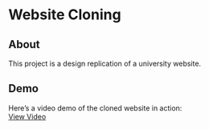 # Website Cloning

## About  
This project is a design replication of a university website.  

## Demo  
Here’s a video demo of the cloned website in action:  
[View Video](https://drive.google.com/file/d/1jtzhWIkqYx1Z6uCYsTDKypFWIQuWpaAU/view?usp=sharing)
